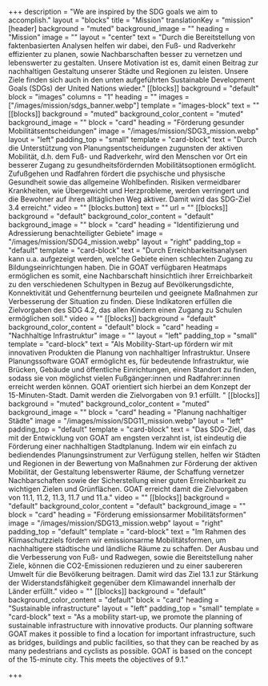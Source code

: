 +++
description = "We are inspired by the SDG goals we aim to accomplish."
layout = "blocks"
title = "Mission"
translationKey = "mission"
[header]
background = "muted"
background_image = ""
heading = "Mission"
image = ""
layout = "center"
text = "Durch die Bereitstellung von faktenbasierten Analysen helfen wir dabei, den Fuß- und Radverkehr effizienter zu planen, sowie Nachbarschaften besser zu vernetzen und lebenswerter zu gestalten. Unsere Motivation ist es, damit einen Beitrag zur nachhaltigen Gestaltung unserer Städte und Regionen zu leisten. Unsere Ziele finden sich auch in den unten aufgeführten Sustainable Development Goals (SDGs) der United Nations wieder."
[[blocks]]
background = "default"
block = "images"
columns = "1"
heading = ""
images = ["/images/mission/sdgs_banner.webp"]
template = "images-block"
text = ""
[[blocks]]
background = "muted"
background_color_content = "muted"
background_image = ""
block = "card"
heading = "Förderung gesunder Mobilitätsentscheidungen"
image = "/images/mission/SDG3_mission.webp"
layout = "left"
padding_top = "small"
template = "card-block"
text = "Durch die Unterstützung von Planungsentscheidungen zugunsten der aktiven Mobilität, d.h. dem Fuß- und Radverkehr, wird den Menschen vor Ort ein besserer Zugang zu gesundheitsfördernden Mobilitätsoptionen ermöglicht. Zufußgehen und Radfahren fördert die psychische und physische Gesundheit sowie das allgemeine Wohlbefinden. Risiken vermeidbarer Krankheiten, wie Übergewicht und Herzprobleme, werden verringert und die Bewohner auf ihren alltäglichen Weg aktiver. Damit wird das SDG-Ziel 3.4 erreicht."
video = ""
[blocks.button]
text = ""
url = ""
[[blocks]]
background = "default"
background_color_content = "default"
background_image = ""
block = "card"
heading = "Identifizierung und Adressierung benachteiligter Gebiete"
image = "/images/mission/SDG4_mission.webp"
layout = "right"
padding_top = "default"
template = "card-block"
text = "Durch Erreichbarkeitsanalysen kann u.a. aufgezeigt werden, welche Gebiete einen schlechten Zugang zu Bildungseinrichtungen haben. Die in GOAT  verfügbaren Heatmaps ermöglichen es somit, eine Nachbarschaft hinsichtlich ihrer Erreichbarkeit zu den verschiedenen Schultypen in Bezug auf Bevölkerungsdichte, Konnektivität und Gehentfernung beurteilen und geeignete Maßnahmen zur Verbesserung der Situation zu finden. Diese Indikatoren erfüllen die Zielvorgaben des SDG 4.2, das allen Kindern einen Zugang zu Schulen ermöglichen soll."
video = ""
[[blocks]]
background = "default"
background_color_content = "default"
block = "card"
heading = "Nachhaltige Infrastruktur"
image = ""
layout = "left"
padding_top = "small"
template = "card-block"
text = "Als Mobility-Start-up fördern wir mit innovativen Produkten die Planung von nachhaltiger Infrastruktur. Unsere Planungssoftware GOAT ermöglicht es, für bedeutende Infrastruktur, wie Brücken, Gebäude und öffentliche Einrichtungen, einen Standort zu finden, sodass sie von möglichst vielen Fußgänger:innen und Radfahrer:innen erreicht werden können. GOAT orientiert sich hierbei an dem Konzept der 15-Minuten-Stadt. Damit werden die Zielvorgaben von 9.1 erfüllt.  "
[[blocks]]
background = "muted"
background_color_content = "muted"
background_image = ""
block = "card"
heading = "Planung nachhaltiger Städte"
image = "/images/mission/SDG11_mission.webp"
layout = "left"
padding_top = "default"
template = "card-block"
text = "Das SDG-Ziel, das mit der Entwicklung von GOAT am engsten verzahnt ist, ist eindeutig die Förderung einer nachhaltigen Stadtplanung. Indem wir ein einfach zu bediendendes Planungsinstrument zur Verfügung stellen, helfen wir Städten und Regionen in der Bewertung von Maßnahmen zur Förderung der aktiven Mobilität, der Gestaltung lebenswerter Räume, der Schaffung vernetzer Nachbarschaften sowie der Sicherstellung einer guten Erreichbarkeit zu wichtigen Zielen und Grünflächen. GOAT erreicht damit die Zielvorgaben von 11.1, 11.2, 11.3, 11.7 und 11.a."
video = ""
[[blocks]]
background = "default"
background_color_content = "default"
background_image = ""
block = "card"
heading = "Förderung emissionsarmer Mobilitätsformen"
image = "/images/mission/SDG13_mission.webp"
layout = "right"
padding_top = "default"
template = "card-block"
text = "Im Rahmen des Klimaschutzziels fördern wir emissionsarme Mobilitätsformen, um nachhaltigere städtische und ländliche Räume zu schaffen. Der Ausbau und die Verbesserung von Fuß- und Radwegen, sowie die Bereitstellung naher Ziele, können die CO2-Emissionen reduzieren und zu einer saubereren Umwelt für die Bevölkerung beitragen. Damit wird das Ziel 13.1 zur Stärkung der Widerstandsfähigkeit gegenüber dem Klimawandel innerhalb der Länder erfüllt."
video = ""
[[blocks]]
background = "default"
background_color_content = "default"
block = "card"
heading = "Sustainable infrastructure"
layout = "left"
padding_top = "small"
template = "card-block"
text = "As a mobility start-up, we promote the planning of sustainable infrastructure with innovative products. Our planning software GOAT makes it possible to find a location for important infrastructure, such as bridges, buildings and public facilities, so that they can be reached by as many pedestrians and cyclists as possible. GOAT is based on the concept of the 15-minute city. This meets the objectives of 9.1."

+++
